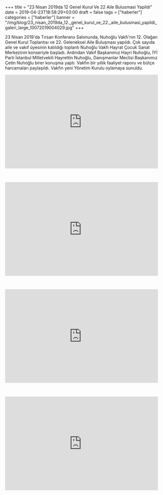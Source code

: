+++
title = "23 Nisan 2019da 12 Genel Kurul Ve 22 Aile Bulusmasi Yapildi"
date = 2019-04-23T18:58:29+03:00
draft = false
tags = ["haberler"]
categories = ["haberler"]
banner = "/img/blog/23_nisan_2019da_12._genel_kurul_ve_22._aile_bulusmasi_yapildi_galeri_large_10072019004029.jpg"
+++

23 Nisan 2019'da Tırsan Konferans Salonunda, Nuhoğlu Vakfı'nın 12. Olağan Genel Kurul Toplantısı ve 22. Geleneksel Aile Buluşması yapıldı. Çok sayıda aile ve vakıf üyesinin katıldığı toplantı Nuhoğlu Vakfı Hayrat Çocuk Sanat Merkezinin konseriyle başladı. Ardından Vakıf Başkanımız Hayri Nuhoğlu, İYİ Parti İstanbul Milletvekili Hayrettin Nuhoğlu, Danışmanlar Meclisi Başkanımız Çetin Nuhoğlu birer konuşma yaptı. Vakfın bir yıllık faaliyet raporu ve bütçe harcamaları paylaşıldı. Vakfın yeni Yönetim Kurulu oylamaya sunuldu. 

<div style="height:0; padding-bottom:56.25%; padding-top:25px; position:relative"><iframe frameborder="0" height="315" src="https://www.youtube.com/embed/YWCnRjo5P4M?ecver=1&amp;iv_load_policy=1&amp;rel=1&amp;autohide=2&amp;color=red&amp;width=560&amp;width=560" style="position:absolute;top:0;left:0;width:100%;height:100%;" width="560"></iframe></div>

<p>&nbsp;</p>

<div style="height:0; padding-bottom:56.25%; padding-top:25px; position:relative"><iframe frameborder="0" height="315" src="https://www.youtube.com/embed/ikqw4Dsa-80?ecver=1&amp;iv_load_policy=1&amp;rel=1&amp;autohide=2&amp;color=red&amp;width=560&amp;width=560" style="position:absolute;top:0;left:0;width:100%;height:100%;" width="560"></iframe></div>

<p>&nbsp;</p>

<div style="height:0; padding-bottom:56.25%; padding-top:25px; position:relative"><iframe frameborder="0" height="315" src="https://www.youtube.com/embed/AN4aaDgASdw?ecver=1&amp;iv_load_policy=1&amp;rel=1&amp;autohide=2&amp;color=red&amp;width=560&amp;width=560" style="position:absolute;top:0;left:0;width:100%;height:100%;" width="560"></iframe></div>

<p>&nbsp;</p>

<div style="height:0; padding-bottom:56.25%; padding-top:25px; position:relative"><iframe frameborder="0" height="315" src="https://www.youtube.com/embed/QNXVgtghvfk?ecver=1&amp;iv_load_policy=1&amp;rel=1&amp;autohide=2&amp;color=red&amp;width=560&amp;width=560" style="position:absolute;top:0;left:0;width:100%;height:100%;" width="560"></iframe></div>

